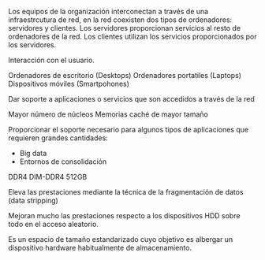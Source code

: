 Los equipos de la organización interconectan a través de una infraestrcutura de red, en la red coexisten dos tipos de ordenadores: servidores y clientes. Los servidores proporcionan servicios al resto de ordenadores de la red. Los clientes utilizan los servicios proporcionados por los servidores.

Interacción con el usuario.

Ordenadores de escritorio (Desktops)
Ordenadores portatiles (Laptops)
Dispositivos móviles (Smartpohones)

Dar soporte a aplicaciones o servicios que son accedidos a través de la red

Mayor número de núcleos
Memorias caché de mayor tamaño

Proporcionar el soporte necesario para algunos tipos de aplicaciones que requieren grandes cantidades:
- Big data
- Entornos de consolidación

DDR4
DIM-DDR4
512GB

Eleva las prestaciones mediante la técnica de la fragmentación de datos (data stripping)

Mejoran mucho las prestaciones respecto a los dispositivos HDD sobre todo en el acceso aleatorio.

Es un espacio de tamaño estandarizado cuyo objetivo es albergar un dispositivo hardware habitualmente de almacenamiento.
